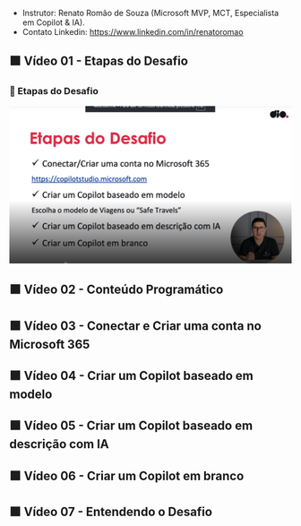 
- Instrutor: Renato Romão de Souza (Microsoft MVP, MCT, Especialista em Copilot & IA).
- Contato Linkedin: https://www.linkedin.com/in/renatoromao

## 🟩 Vídeo 01 - Etapas do Desafio

### 🧭 Etapas do Desafio 

<p align="center">
    <img src="images/image.png" alt="" width="840">
</p>



## 🟩 Vídeo 02 - Conteúdo Programático

## 🟩 Vídeo 03 - Conectar e Criar uma conta no Microsoft 365

## 🟩 Vídeo 04 - Criar um Copilot baseado em modelo

## 🟩 Vídeo 05 - Criar um Copilot baseado em descrição com IA

## 🟩 Vídeo 06 - Criar um Copilot em branco

## 🟩 Vídeo 07 - Entendendo o Desafio